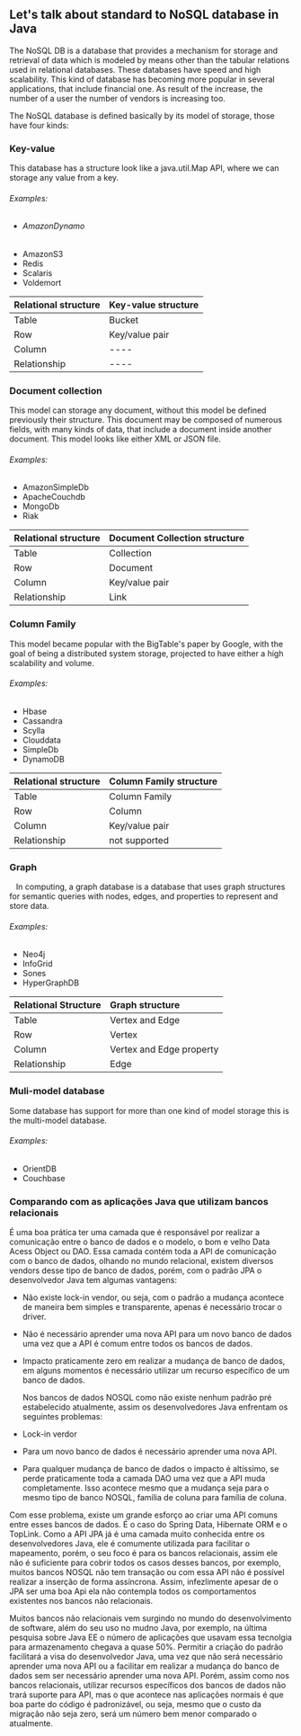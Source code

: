## Let's talk about standard to NoSQL database in Java

The NoSQL DB is a database that provides a mechanism for storage and retrieval of data which is modeled by means other than the tabular relations used in relational databases. These databases have speed and high scalability. This kind of database has becoming more popular in several applications, that include financial one. As result of the increase, the number of a user the number of vendors is increasing too.

The NoSQL database is defined basically by its model of storage, those have four kinds:

### Key-value

This database has a structure look like a java.util.Map API, where we can storage any value from a key.

###### Examples:

* ###### AmazonDynamo
* AmazonS3 
* Redis 
* Scalaris 
* Voldemort 

| Relational structure | Key-value structure |
| :--- | :--- |
| Table | Bucket |
| Row | Key/value pair |
| Column | ---- |
| Relationship | ---- |

### Document collection

This model can storage any document, without this model be defined previously their structure. This document may be composed of numerous fields, with many kinds of data, that include a document inside another document. This model looks like either XML or JSON file.

###### Examples:

* AmazonSimpleDb 
* ApacheCouchdb 
* MongoDb 
* Riak 

| Relational structure | Document Collection structure |
| :--- | :--- |
| Table | Collection |
| Row | Document |
| Column | Key/value pair |
| Relationship | Link |

### Column Family

This model became popular with the BigTable's paper by Google, with the goal of being a distributed system storage, projected to have either a high scalability and volume.

###### Examples:

* Hbase
* Cassandra
* Scylla
* Clouddata
* SimpleDb
* DynamoDB

| Relational structure | Column Family structure |
| :--- | :--- |
| Table | Column Family |
| Row | Column |
| Column | Key/value pair |
| Relationship | not supported |

### Graph

   In computing, a graph database is a database that uses graph structures for semantic queries with nodes, edges, and properties to represent and store data.

###### Examples:

* Neo4j 
* InfoGrid 
* Sones 
* HyperGraphDB

| Relational Structure | Graph structure |
| :--- | :--- |
| Table | Vertex and Edge |
| Row | Vertex |
| Column | Vertex and Edge property |
| Relationship | Edge |

### Muli-model database



Some database has support for more than one kind of model storage this is the multi-model database.

###### Examples:

* OrientDB
* Couchbase

### Comparando com as aplicações Java que utilizam bancos relacionais

É uma boa prática ter uma camada que é responsável por realizar a comunicação entre o banco de dados e o modelo, o bom e velho Data Acess Object ou DAO. Essa camada contém toda a API de comunicação com o banco de dados, olhando no mundo relacional, existem diversos vendors desse tipo de banco de dados, porém, com o padrão JPA o desenvolvedor Java tem algumas vantagens:

* Não existe lock-in vendor, ou seja, com o padrão a mudança acontece de maneira bem simples e transparente, apenas é necessário trocar o driver.
* Não é necessário aprender uma nova API para um novo banco de dados uma vez que a API é comum entre todos os bancos de dados.
* Impacto praticamente zero em realizar a mudança de banco de dados, em alguns momentos é necessário utilizar um recurso específico de um banco de dados.

  Nos bancos de dados NOSQL como não existe nenhum padrão pré estabelecido atualmente, assim os desenvolvedores Java enfrentam os seguintes problemas:

* Lock-in verdor

* Para um novo banco de dados é necessário aprender uma nova API.

* Para qualquer mudança de banco de dados o impacto é altíssimo, se perde praticamente toda a camada DAO uma vez que a API muda completamente. Isso acontece mesmo que a mudança seja para o mesmo tipo de banco NOSQL, família de coluna para família de coluna.

Com esse problema, existe um grande esforço ao criar uma API comuns entre esses bancos de dados. É o caso do Spring Data, Hibernate ORM e o TopLink. Como a API JPA já é uma camada muito conhecida entre os desenvolvedores Java, ele é comumente utilizada para facilitar o mapeamento, porém, o seu foco é para os bancos relacionais, assim ele não é suficiente para cobrir todos os casos desses bancos, por exemplo, muitos bancos NOSQL não tem transação ou com essa API não é possível realizar a inserção de forma assíncrona. Assim, infezlimente apesar de o JPA ser uma boa Api ela não contempla todos os comportamentos existentes nos bancos não relacionais.

Muitos bancos não relacionais vem surgindo no mundo do desenvolvimento de software, além do seu uso no mudno Java, por exemplo, na última pesquisa sobre Java EE o número de aplicações que usavam essa tecnolgia para armazenamento chegava a quase 50%. Permitir a criação do padrão facilitará a visa do desenvolvedor Java, uma vez que não será necessário aprender uma nova API ou a facilitar em realizar a mudança do banco de dados sem ser necessário aprender uma nova API. Porém, assim como nos bancos relacionais, utilizar recursos específicos dos bancos de dados não trará suporte para API, mas o que acontece nas aplicações normais é que boa parte do código é padronizável, ou seja, mesmo que o custo da migração não seja zero, será um número bem menor comparado o atualmente.

